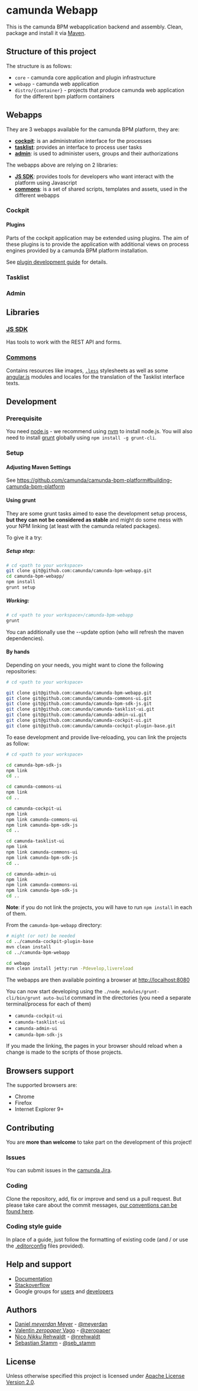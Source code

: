 # camunda Webapp

This is the camunda BPM webapplication backend and assembly.
Clean, package and install it via [Maven](https://maven.apache.org/).

## Structure of this project

The structure is as follows:

* `core` - camunda core application and plugin infrastructure
* `webapp` - camunda web application
* `distro/{container}` - projects that produce camunda web application for the different bpm platform containers

## Webapps

They are 3 webapps available for the camunda BPM platform, they are:

* [__cockpit__](#cockpit): is an administration interface for the processes
* [__tasklist__](#tasklist): provides an interface to process user tasks
* [__admin__](#admin): is used to administer users, groups and their authorizations

The webapps above are relying on 2 libraries:

* [__JS SDK__](#js-sdk): provides tools for developers who want interact with the platform using Javascript
* [__commons__](#commons-ui): is a set of shared scripts, templates and assets, used in the different webapps

### Cockpit



#### Plugins

Parts of the cockpit application may be extended using plugins.
The aim of these plugins is to provide the application with additional views on process engines provided by a camunda BPM platform installation.

See [plugin development guide](http://docs.camunda.org/latest/real-life/how-to/#cockpit-how-to-develop-a-cockpit-plugin) for details.

### Tasklist



### Admin


## Libraries

### [JS SDK](https://github.com/camunda/camunda-bpm-sdk-js)

Has tools to work with the REST API and forms.

### [Commons](https://github.com/camunda/camunda-commons-ui)

Contains resources like images, [`.less`](http://lesscss.org) stylesheets as well as some [angular.js](http://angularjs.org) modules and locales for the translation of the Tasklist interface texts.

## Development

### Prerequisite

You need [node.js](http://nodejs.org) - we recommend using [nvm](https://github.com/creationix/nvm#install-script) to install node.js.
You will also need to install [grunt](http://gruntjs.com) globally using `npm install -g grunt-cli`.

### Setup

#### Adjusting Maven Settings

See https://github.com/camunda/camunda-bpm-platform#building-camunda-bpm-platform

#### Using grunt

They are some grunt tasks aimed to ease the development setup process, __but they can not be considered as stable__ and might do some mess with your NPM linking (at least with the camunda related packages).

To give it a try:

##### Setup step:
```sh
# cd <path to your workspace>
git clone git@github.com:camunda/camunda-bpm-webapp.git
cd camunda-bpm-webapp/
npm install
grunt setup
```

##### Working:
```sh
# cd <path to your workspace>/camunda-bpm-webapp
grunt
```

You can additionally use the --update option (who will refresh the maven dependencies).


#### By hands

Depending on your needs, you might want to clone the following repositories:

```sh
# cd <path to your workspace>

git clone git@github.com:camunda/camunda-bpm-webapp.git
git clone git@github.com:camunda/camunda-commons-ui.git
git clone git@github.com:camunda/camunda-bpm-sdk-js.git
git clone git@github.com:camunda/camunda-tasklist-ui.git
git clone git@github.com:camunda/camunda-admin-ui.git
git clone git@github.com:camunda/camunda-cockpit-ui.git
git clone git@github.com:camunda/camunda-cockpit-plugin-base.git
```

To ease development and provide live-reloading, you can link the projects as follow:

```sh
# cd <path to your workspace>

cd camunda-bpm-sdk-js
npm link
cd ..

cd camunda-commons-ui
npm link
cd ..

cd camunda-cockpit-ui
npm link
npm link camunda-commons-ui
npm link camunda-bpm-sdk-js
cd ..

cd camunda-tasklist-ui
npm link
npm link camunda-commons-ui
npm link camunda-bpm-sdk-js
cd ..

cd camunda-admin-ui
npm link
npm link camunda-commons-ui
npm link camunda-bpm-sdk-js
cd ..
```

__Note__: if you do not link the projects, you will have to run `npm install` in each of them.


From the `camunda-bpm-webapp` directory:
```sh
# might (or not) be needed
cd ../camunda-cockpit-plugin-base
mvn clean install
cd ../camunda-bpm-webapp
```

```sh
cd webapp
mvn clean install jetty:run -Pdevelop,livereload
```
The webapps are then available pointing a browser at [http://localhost:8080](http://localhost:8080)

You can now start developing using the `./node_modules/grunt-cli/bin/grunt auto-build` command in the directories (you need a separate terminal/process for each of them)

* `camunda-cockpit-ui`
* `camunda-tasklist-ui`
* `camunda-admin-ui`
* `camunda-bpm-sdk-js`

If you made the linking, the pages in your browser should reload when a change is made to the scripts of those projects.



## Browsers support

The supported browsers are:

- Chrome
- Firefox
- Internet Explorer 9+


## Contributing

You are __more than welcome__ to take part on the development of this project!

### Issues

You can submit issues in the [camunda Jira](https://app.camunda.com/jira/issues/).

### Coding

Clone the repository, add, fix or improve and send us a pull request.
But please take care about the commit messages, [our conventions can be found
here](https://github.com/ajoslin/conventional-changelog/blob/master/CONVENTIONS.md).

### Coding style guide

In place of a guide, just follow the formatting of existing code (and / or use the [.editorconfig](http://editorconfig.org/) files provided).

## Help and support

* [Documentation](http://docs.camunda.org/latest/)
* [Stackoverflow](stackoverflow.com/questions/tagged/camunda)
* Google groups for [users](https://groups.google.com/forum/#!forum/camunda-bpm-users) and [developers](https://groups.google.com/forum/#!forum/camunda-bpm-dev)

## Authors

- [Daniel _meyerdan_ Meyer](https://github.com/meyerdan) - [@meyerdan](http://twitter.com/meyerdan)
- [Valentin _zeropaper_ Vago](https://github.com/zeropaper) - [@zeropaper](http://twitter.com/zeropaper)
- [Nico _Nikku_ Rehwaldt](https://github.com/nikku) - [@nrehwaldt](http://twitter.com/nrehwaldt)
- [Sebastian Stamm](https://github.com/SebastianStamm) - [@seb_stamm](https://twitter.com/seb_stamm)

## License

Unless otherwise specified this project is licensed under [Apache License Version 2.0](./LICENSE).
